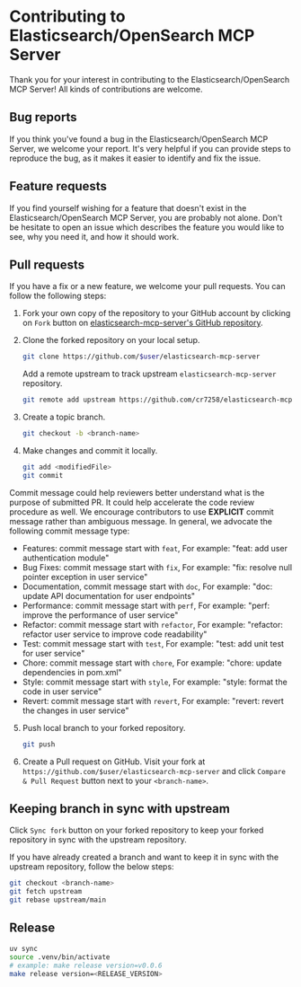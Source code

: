 # Contributing to Elasticsearch/OpenSearch MCP Server

Thank you for your interest in contributing to the Elasticsearch/OpenSearch MCP Server! All kinds of contributions are welcome.

## Bug reports

If you think you've found a bug in the Elasticsearch/OpenSearch MCP Server, we welcome your report. It's very helpful if you can provide steps to reproduce the bug, as it makes it easier to identify and fix the issue.

## Feature requests

If you find yourself wishing for a feature that doesn't exist in the Elasticsearch/OpenSearch MCP Server, you are probably not alone. Don't be hesitate to open an issue which describes the feature you would like to see, why you need it, and how it should work.

## Pull requests

If you have a fix or a new feature, we welcome your pull requests. You can follow the following steps:

1. Fork your own copy of the repository to your GitHub account by clicking on
   `Fork` button on [elasticsearch-mcp-server's GitHub repository](https://github.com/cr7258/elasticsearch-mcp-server).
2. Clone the forked repository on your local setup.

    ```bash
    git clone https://github.com/$user/elasticsearch-mcp-server
    ```

   Add a remote upstream to track upstream `elasticsearch-mcp-server` repository.

    ```bash
    git remote add upstream https://github.com/cr7258/elasticsearch-mcp-server
    ```

3. Create a topic branch.

    ```bash
    git checkout -b <branch-name>
    ```

4. Make changes and commit it locally.

    ```bash
    git add <modifiedFile>
    git commit
    ```

Commit message could help reviewers better understand what is the purpose of submitted PR. It could help accelerate the code review procedure as well. We encourage contributors to use **EXPLICIT** commit message rather than ambiguous message. In general, we advocate the following commit message type:
- Features: commit message start with `feat`, For example: "feat: add user authentication module"
- Bug Fixes: commit message start with `fix`, For example: "fix: resolve null pointer exception in user service"
- Documentation, commit message start with `doc`, For example: "doc: update API documentation for user endpoints"
- Performance: commit message start with `perf`, For example: "perf: improve the performance of user service"
- Refactor: commit message start with `refactor`, For example: "refactor: refactor user service to improve code readability"
- Test: commit message start with `test`, For example: "test: add unit test for user service"
- Chore: commit message start with `chore`, For example: "chore: update dependencies in pom.xml"
- Style: commit message start with `style`, For example: "style: format the code in user service"
- Revert: commit message start with `revert`, For example: "revert: revert the changes in user service"

5. Push local branch to your forked repository.

    ```bash
    git push
    ```

6. Create a Pull request on GitHub.
   Visit your fork at `https://github.com/$user/elasticsearch-mcp-server` and click
   `Compare & Pull Request` button next to your `<branch-name>`.


## Keeping branch in sync with upstream

Click `Sync fork` button on your forked repository to keep your forked repository in sync with the upstream repository. 

If you have already created a branch and want to keep it in sync with the upstream repository, follow the below steps:

```bash
git checkout <branch-name>
git fetch upstream
git rebase upstream/main
```

## Release

```bash
uv sync
source .venv/bin/activate
# example: make release version=v0.0.6
make release version=<RELEASE_VERSION>
```